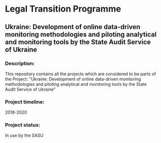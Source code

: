 # Legal Transition Programme

## Ukraine: Development of online data-driven monitoring methodologies and piloting analytical and monitoring tools by the State Audit Service of Ukraine

### Description:
This repository contains all the projects which are considered to be parts of the Project: "Ukraine: Development of online data-driven monitoring methodologies and piloting analytical and monitoring tools by the State Audit Service of Ukraine"

### Project timeline:

2018-2020

### Project status:
In use by the SASU
